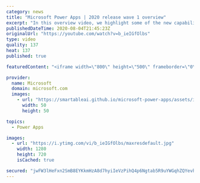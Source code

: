 ```yaml
---
category: news
title: "Microsoft Power Apps | 2020 release wave 1 overview"
excerpt: "In this overview video, we highlight some of the new capabilities included in the latest update to Microsoft Power Apps.      Here are the capabilities covered:     UI enhancements       • Save is always visible       • Chart formatting  Grid user experience enhancements       • Conditional search  "
publishedDateTime: 2020-08-04T21:45:23Z
originalUrl: "https://youtube.com/watch?v=b_ieIGfOlbs"
type: video
quality: 137
heat: 137
published: true

featuredContent: "<iframe width=\"800\" height=\"500\" frameborder=\"0\" src=\"https://www.youtube.com/embed/b_ieIGfOlbs\" allow=\"accelerometer; autoplay; encrypted-media; gyroscope; picture-in-picture\" allowfullscreen></iframe>"

provider:
  name: Microsoft
  domain: microsoft.com
  images:
    - url: "https://smartableai.github.io/microsoft-power-apps/assets/images/organizations/microsoft.com-50x50.jpg"
      width: 50
      height: 50

topics:
  - Power Apps

images:
  - url: "https://i.ytimg.com/vi/b_ieIGfOlbs/maxresdefault.jpg"
    width: 1280
    height: 720
    isCached: true

secured: "jwFW3lHeFxn2SmB8EYKkmHzA8d7hyiIeVzPihQ4p6Ngtab5R9uYWGqhZQYevhNC1r8+CLQCfhBkZBGtvvAHpBBMEfygY+C0W6PLy71rKiT/uCujcLA0lADh6goYC+6EEYc9txg7K90j1TTWhAXMzTbMBvmunfwm9ti0mq6rGtpEBirJP6gyU9LYPofxeYlfqayfViVHXRvt82KQ1lCjuHibNIsddyz4ruNSc9+mAaPGIO8+Fu0gQh6W1S4fx1+o5w68YShlLCE0OXITaPyFq48IBb6R/FSFuj9dpsATOVtEevWP2trHt4qZTJwHJgDaQMQzYazl/3P00fYQaZBxIgPjCqvIxogyqIAT4xDGitis4qtNeq7uzvjyjZqMYHJiCZavw9nSVv/Az/IdtaE7hRJF5QSdpdXEwS+7FmIXmSgdkQUlE4HU9xwNMQ9Zy+3xy;Ljq3OJBbU4qLANebUriVzA=="
---
```


